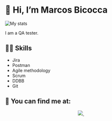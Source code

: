 # 👋 Hi, I’m Marcos Bicocca
![My stats](https://github-readme-stats.vercel.app/api?username=marcosBicocca&count_private=true&show_icons=true&theme=radical)

I am a QA tester.

## 💪🏼 Skills
- Jira
- Postman
- Agile methodology
- Scrum
- DDBB
- Git

## 👀 You can find me at:
<p align='center'>  
  <a href="https://www.linkedin.com/in/marcos-bicocca-4b1059279/">
    <img src="https://img.shields.io/badge/linkedin-%230077B5.svg?&style=for-the-badge&logo=linkedin&logoColor=white" />
  </a>&nbsp;&nbsp;
</p>


